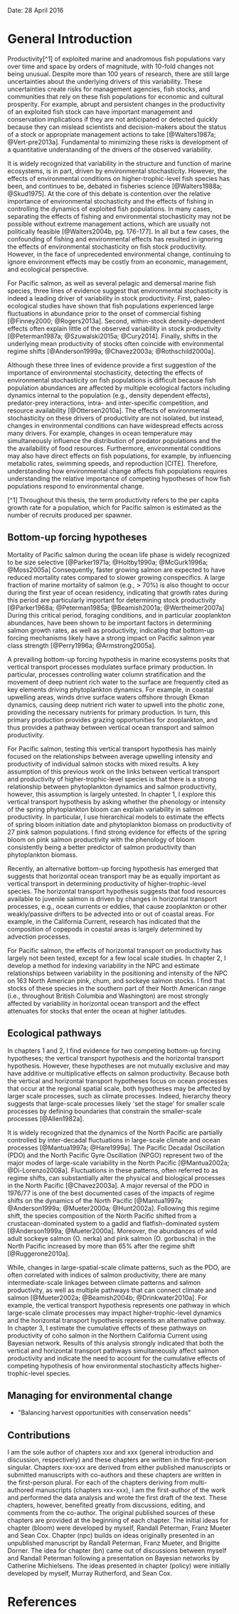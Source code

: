 <!--
General Introduction
Michael Malick

~5-10 pages
-->

Date: 28 April 2016

# General Introduction

Productivity[^1] of exploited marine and anadromous fish populations vary over
time and space by orders of magnitude, with 10-fold changes not being
unusual. Despite more than 100 years of research, there are still large
uncertainties about the underlying drivers of this variability. These
uncertainties create risks for management agencies, fish stocks, and communities
that rely on these fish populations for economic and cultural prosperity.  For
example, abrupt and persistent changes in the productivity of an exploited fish
stock can have important management and conservation implications if they are
not anticipated or detected quickly because they can mislead scientists and
decision-makers about the status of a stock or appropriate management actions to
take [@Walters1987a; @Vert-pre2013a]. Fundamental to minimizing these risks is
development of a quantitative understanding of the drivers of the observed
variability.

It is widely recognized that variability in the structure and function of marine
ecosystems, is in part, driven by environmental stochasticity. However, the
effects of environmental conditions on higher-trophic-level fish species has
been, and continues to be, debated in fisheries science
[@Walters1988a; @Skud1975]. At the core of this debate is contention over the
relative importance of environmental stochasticity and the effects of fishing in
controlling the dynamics of exploited fish populations. In many cases,
separating the effects of fishing and environmental stochasticity may not be
possible without extreme management actions, which are usually not politically
feasible [@Walters2004b, pg. 176-177]. In all but a few cases, the confounding
of fishing and environmental effects has resulted in ignoring the effects of
environmental stochasticity on fish stock productivity. However, in the face of
unprecedented environmental change, continuing to ignore environment effects may
be costly from an economic, management, and ecological perspective.

For Pacific salmon, as well as several pelagic and demersal marine fish species,
three lines of evidence suggest that environmental stochasticity is indeed a
leading driver of variability in stock productivity. First, paleo-ecological
studies have shown that fish populations experienced large fluctuations in
abundance prior to the onset of commercial fishing
[@Finney2000; @Rogers2013a]. Second, within-stock density-dependent effects
often explain little of the observed variability in stock productivity
[@Peterman1987a; @Szuwalski2015a; @Cury2014]. Finally, shifts in the underlying
mean productivity of stocks often coincide with environmental regime shifts
[@Anderson1999a; @Chavez2003a; @Rothschild2000a].

Although these three lines of evidence provide a first suggestion of the
importance of environmental stochasticity, detecting the effects of
environmental stochasticity on fish populations is difficult because fish
population abundances are affected by multiple ecological factors including
dynamics internal to the population (e.g., density dependent effects),
predator-prey interactions, intra- and inter-specific competition, and resource
availability [@Ottersen2010a]. The effects of environmental stochasticity on
these drivers of productivity are not isolated, but instead, changes in
environmental conditions can have widespread effects across many drivers. For
example, changes in ocean temperature may simultaneously influence the
distribution of predator populations and the the availability of food
resources. Furthermore, environmental conditions may also have direct effects on
fish populations, for example, by influencing metabolic rates, swimming speeds,
and reproduction [CITE]. Therefore, understanding how environmental change
affects fish populations requires understanding the relative importance of
competing hypotheses of how fish populations respond to environmental change.

[^1] Throughout this thesis, the term productivity refers to the per capita
growth rate for a population, which for Pacific salmon is estimated as the
number of recruits produced per spawner.


## Bottom-up forcing hypotheses

Mortality of Pacific salmon during the ocean life phase is widely recognized to
be size selective [@Parker1971a; @Holtby1990a; @McGurk1996a; @Moss2005a]
Consequently, faster growing salmon are expected to have reduced mortality rates
compared to slower growing conspecifics. A large fraction of marine mortality of
salmon (e.g., > 70%) is also thought to occur during the first year of ocean
residency, indicating that growth rates during this period are particularly
important for determining stock productivity
[@Parker1968a; @Peterman1985a; @Beamish2001a; @Wertheimer2007a] During this
critical period, foraging conditions, and in particular zooplankton abundances,
have been shown to be important factors in determining salmon growth rates, as
well as productivity, indicating that bottom-up forcing mechanisms likely have a
strong impact on Pacific salmon year class strength
[@Perry1996a; @Armstrong2005a].

A prevailing bottom-up forcing hypothesis in marine ecosystems posits that
vertical transport processes modulates surface primary production. In
particular, processes controlling water column stratification and the movement
of deep nutrient rich water to the surface are frequently cited as key elements
driving phytoplankton dynamics. For example, in coastal upwelling areas, winds
drive surface waters offshore through Ekman dynamics, causing deep nutrient rich
water to upwell into the photic zone, providing the necessary nutrients for
primary production. In turn, this primary production provides grazing
opportunities for zooplankton, and thus provides a pathway between vertical
ocean transport and salmon productivity.

For Pacific salmon, testing this vertical transport hypothesis has mainly
focused on the relationships between average upwelling intensity and
productivity of individual salmon stocks with mixed results.  A key assumption
of this previous work on the links between vertical transport and productivity
of higher-trophic-level species is that there is a strong relationship between
phytoplankton dynamics and salmon productivity, however, this assumption is
largely untested.  In chapter 1, I explore this vertical transport hypothesis by
asking whether the phenology or intensity of the spring phytoplankton bloom can
explain variability in salmon productivity. In particular, I use hierarchical
models to estimate the effects of spring bloom initiation date and phytoplankton
biomass on productivity of 27 pink salmon populations. I find strong evidence
for effects of the spring bloom on pink salmon productivity with the phenology
of bloom consistently being a better predictor of salmon productivity than
phytoplankton biomass.

Recently, an alternative bottom-up forcing hypothesis has emerged that suggests
that horizontal ocean transport may be as equally important as vertical
transport in determining productivity of higher-trophic-level species. The
horizontal transport hypothesis suggests that food resources available to
juvenile salmon is driven by changes in horizontal transport processes,
e.g., ocean currents or eddies, that cause zooplankton or other weakly/passive
drifters to be advected into or out of coastal areas. For example, in the
California Current, research has indicated that the composition of copepods in
coastal areas is largely determined by advection processes.

For Pacific salmon, the effects of horizontal transport on productivity has
largely not been tested, except for a few local scale studies.  In chapter 2, I
develop a method for indexing variability in the NPC and estimate relationships
between variability in the positioning and intensity of the NPC on 163 North
American pink, chum, and sockeye salmon stocks. I find that stocks of these
species in the southern part of their North American range (i.e., throughout
British Columbia and Washington) are most strongly affected by variability in
horizontal ocean transport and the effect attenuates for stocks that enter the
ocean at higher latitudes.


## Ecological pathways

In chapters 1 and 2, I find evidence for two competing bottom-up forcing
hypotheses; the vertical transport hypothesis and the horizontal transport
hypothesis. However, these hypotheses are not mutually exclusive and may have
additive or multiplicative effects on salmon productivity. Because both the
vertical and horizontal transport hypotheses focus on ocean processes that occur
at the regional spatial scale, both hypotheses may be affected by larger scale
processes, such as climate processes. Indeed, hierarchy theory suggests that
large-scale processes likely 'set the stage' for smaller scale processes by
defining boundaries that constrain the smaller-scale processes [@Allen1982a].

It is widely recognized that the dynamics of the North Pacific are partially
controlled by inter-decadal fluctuations in large-scale climate and ocean
processes [@Mantua1997a; @Hare1999a].  The Pacific Decadal Oscillation (PDO) and
the North Pacific Gyre Oscillation (NPGO) represent two of the major modes of
large-scale variability in the North Pacific [@Mantua2002a; @Di-Lorenzo2008a].
Fluctuations in these patterns, often referred to as regime shifts, can
substantially alter the physical and biological processes in the North Pacific
[@Chavez2003a]. A major reversal of the PDO in 1976/77 is one of the best
documented cases of the impacts of regime shifts on the dynamics of the North
Pacific [@Mantua1997a; @Anderson1999a; @Mueter2000a; @Hunt2002a].  Following
this regime shift, the species composition of the North Pacific shifted from a
crustacean-dominated system to a gadid and flatfish-dominated system
[@Anderson1999a; @Mueter2000a].  Moreover, the abundances of wild adult sockeye
salmon (O. nerka) and pink salmon (O. gorbuscha) in the North Pacific increased
by more than 65% after the regime shift [@Ruggerone2010a].

While, changes in large-spatial-scale climate patterns, such as the PDO, are
often correlated with indices of salmon productivity, there are many
intermediate-scale linkages between climate patterns and salmon productivity, as
well as multiple pathways that can connect climate and salmon
[@Mueter2002a; @Beamish2004b; @Drinkwater2010a]. For example, the vertical
transport hypothesis represents one pathway in which large-scale climate
processes may impact higher-trophic-level dynamics and the horizontal transport
hypothesis represents an alternative pathway. In chapter 3, I estimate the
cumulative effects of these pathways on productivity of coho salmon in the
Northern California Current using Bayesian network. Results of this analysis
strongly indicated that both the vertical and horizontal transport pathways
simultaneously affect salmon productivity and indicate the need to account for
the cumulative effects of competing hypothesis of how environmental
stochasticity affects higher-trophic-level species.


## Managing for environmental change
- "Balancing harvest opportunities with conservation needs"


## Contributions

I am the sole author of chapters xxx and xxx (general introduction and
discussion, respectively) and these chapters are written in the first-person
singular. Chapters xxx-xxx are derived from either published manuscripts or
submitted manuscripts with co-authors and these chapters are written in the
first-person plural. For each of the chapters deriving from multi-authored
manuscripts (chapters xxx-xxx), I am the first-author of the work and performed
the data analysis and wrote the first draft of the text. These chapters,
however, benefited greatly from discussions, editing, and comments from the
co-author. The original published sources of these chapters are provided at the
beginning of each chapter. The initial ideas for chapter (bloom) were developed
by myself, Randall Peterman, Franz Mueter and Sean Cox. Chapter (npc) builds on
ideas originally presented in an unpublished manuscript by Randall Peterman,
Franz Mueter, and Brigitte Dorner. The idea for chapter (bn) came out of
discussions between myself and Randall Peterman following a presentation on
Bayesian networks by Catherine Michielsens. The ideas presented in chapter
(policy) were initially developed by myself, Murray Rutherford, and Sean Cox.

# References
